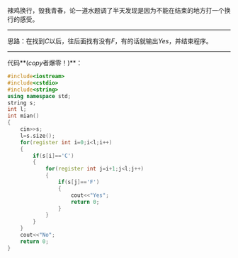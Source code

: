 辣鸡换行，毁我青春，论一道水题调了半天发现是因为不能在结束的地方打一个换行的感受。

---

思路：在找到$C$以后，往后面找有没有$F$，有的话就输出$Yes$，并结束程序。

---

代码**($copy$者爆零！)**：

```cpp
#include<iostream>
#include<cstdio>
#include<string>
using namespace std;
string s;
int l;
int mian()
{
	cin>>s;
	l=s.size();
	for(register int i=0;i<l;i++)
	{
		if(s[i]=='C')
		{
			for(register int j=i+1;j<l;j++)
			{
				if(s[j]=='F')
				{
					cout<<"Yes";
					return 0;
				}
			}
		}
	}
	cout<<"No";
	return 0;
}
```